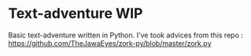 # Text-adventure WIP
Basic text-adventure written in Python.
I've took advices from this repo : https://github.com/TheJawaEyes/zork-py/blob/master/zork.py

